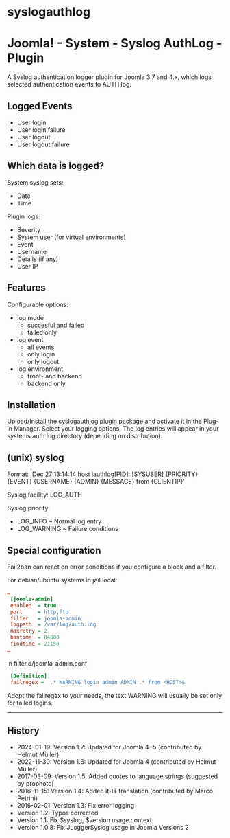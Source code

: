 syslogauthlog
=============

# Joomla! - System - Syslog AuthLog - Plugin

A Syslog authentication logger plugin for Joomla 3.7 and 4.x, which logs selected authentication events to AUTH log.

## Logged Events
- User login
- User login failure
- User logout
- User logout failure

## Which data is logged?
System syslog sets:
- Date
- Time

Plugin logs:
- Severity
- System user (for virtual environments)
- Event
- Username
- Details (if any)
- User IP

## Features
Configurable options:
- log mode
  - succesful and failed
  - failed only
- log event
  - all events
  - only login
  - only logout
- log environment
  - front- and backend
  - backend only

## Installation
Upload/Install the syslogauthlog plugin package and activate it in the Plug-in Manager. Select your logging options.
The log entries will appear in your systems auth log directory (depending on distribution).

## (unix) syslog

Format: 'Dec 27 13:14:14 host jauthlog[PID]: [SYSUSER] {PRIORITY} {EVENT} {USERNAME} {ADMIN} {MESSAGE} from {CLIENTIP}'

Syslog facility: LOG_AUTH

Syslog priority:
- LOG_INFO ~ Normal log entry
- LOG_WARNING ~ Failure conditions

## Special configuration

Fail2ban can react on error conditions if you configure a block and a filter.

For debian/ubuntu systems in jail.local:
```ini
…
 [joomla-admin]
 enabled  = true
 port     = http,ftp
 filter   = joomla-admin
 logpath  = /var/log/auth.log
 maxretry = 2
 bantime  = 84600
 findtime = 21150
…
```

in filter.d/joomla-admin.conf
```ini
 [Definition]
 failregex =  .* WARNING login admin ADMIN .* from <HOST>$
```
Adopt the failregex to your needs, the text WARNING will usually be set only for failed logins.

---

## History
  - 2024-01-19: Version 1.7: Updated for Joomla 4+5 (contributed by Helmut Müller)
  - 2022-11-30: Version 1.6: Updated for Joomla 4 (contributed by Helmut Müller)
  - 2017-03-09: Version 1.5: Added quotes to language strings (suggested by prophoto)
  - 2016-11-15: Version 1.4: Added it-IT translation (contributed by Marco Petrini)
  - 2016-02-01: Version 1.3: Fix error logging 
  - Version 1.2: Typos corrected
  - Version 1.1: Fix $syslog, $version usage context
  - Version 1.0.8: Fix JLoggerSyslog usage in Joomla Versions 2
